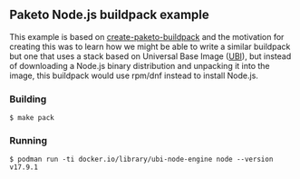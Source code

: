 ## Paketo Node.js buildpack example
This example is based on [create-paketo-buildpack](https://paketo.io/docs/howto/create-paketo-buildpack/)
and the motivation for creating this was to learn how we might be able to write
a similar buildpack but one that uses a stack based on Universal Base Image
([UBI](https://www.redhat.com/en/blog/introducing-red-hat-universal-base-image)),
but instead of downloading a Node.js binary distribution and unpacking it into
the image, this buildpack would use rpm/dnf instead to install Node.js.

### Building
```console
$ make pack
```

### Running
```console
$ podman run -ti docker.io/library/ubi-node-engine node --version
v17.9.1
```
